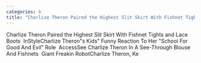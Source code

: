```yaml
---
categories: b
title: "Charlize Theron Paired the Highest Slit Skirt With Fishnet Tights and Lace Boots  InStyle"
---
```

Charlize Theron Paired the Highest Slit Skirt With Fishnet Tights and Lace Boots&nbsp;&nbsp;InStyleCharlize Theron"s Kids" Funny Reaction To Her "School For Good And Evil" Role&nbsp;&nbsp;AccessSee Charlize Theron In A See-Through Blouse And Fishnets&nbsp;&nbsp;Giant Freakin RobotCharlize Theron, Ke